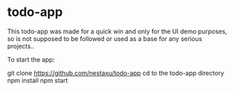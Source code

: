 # todo-app
This todo-app was made for a quick win and only for the UI demo purposes, so is not supposed to be followed or used as a base for any serious projects..

To start the app:

git clone https://github.com/nestaxu/todo-app
cd to the todo-app directory
npm install
npm start
